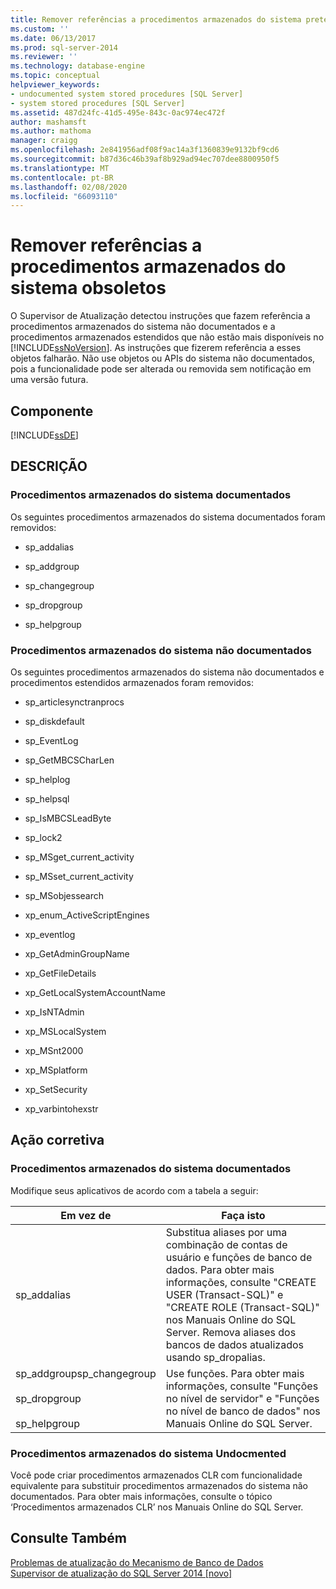 ```yaml
---
title: Remover referências a procedimentos armazenados do sistema preteridos | Microsoft Docs
ms.custom: ''
ms.date: 06/13/2017
ms.prod: sql-server-2014
ms.reviewer: ''
ms.technology: database-engine
ms.topic: conceptual
helpviewer_keywords:
- undocumented system stored procedures [SQL Server]
- system stored procedures [SQL Server]
ms.assetid: 487d24fc-41d5-495e-843c-0ac974ec472f
author: mashamsft
ms.author: mathoma
manager: craigg
ms.openlocfilehash: 2e841956adf08f9ac14a3f1360839e9132bf9cd6
ms.sourcegitcommit: b87d36c46b39af8b929ad94ec707dee8800950f5
ms.translationtype: MT
ms.contentlocale: pt-BR
ms.lasthandoff: 02/08/2020
ms.locfileid: "66093110"
---
```

# <a name="remove-references-to-deprecated-system-stored-procedures"></a>Remover referências a procedimentos armazenados do sistema obsoletos
  O Supervisor de Atualização detectou instruções que fazem referência a procedimentos armazenados do sistema não documentados e a procedimentos armazenados estendidos que não estão mais disponíveis no [!INCLUDE[ssNoVersion](../../includes/ssnoversion-md.md)]. As instruções que fizerem referência a esses objetos falharão. Não use objetos ou APIs do sistema não documentados, pois a funcionalidade pode ser alterada ou removida sem notificação em uma versão futura.  
  
## <a name="component"></a>Componente  
 [!INCLUDE[ssDE](../../includes/ssde-md.md)]  
  
## <a name="description"></a>DESCRIÇÃO  
  
### <a name="documented-system-stored-procedures"></a>Procedimentos armazenados do sistema documentados  
 Os seguintes procedimentos armazenados do sistema documentados foram removidos:  
  
-   sp_addalias  
  
-   sp_addgroup  
  
-   sp_changegroup  
  
-   sp_dropgroup  
  
-   sp_helpgroup  
  
### <a name="undocumented-system-stored-procedures"></a>Procedimentos armazenados do sistema não documentados  
 Os seguintes procedimentos armazenados do sistema não documentados e procedimentos estendidos armazenados foram removidos:  
  
-   sp_articlesynctranprocs  
  
-   sp_diskdefault  
  
-   sp_EventLog  
  
-   sp_GetMBCSCharLen  
  
-   sp_helplog  
  
-   sp_helpsql  
  
-   sp_IsMBCSLeadByte  
  
-   sp_lock2  
  
-   sp_MSget_current_activity  
  
-   sp_MSset_current_activity  
  
-   sp_MSobjessearch  
  
-   xp_enum_ActiveScriptEngines  
  
-   xp_eventlog  
  
-   xp_GetAdminGroupName  
  
-   xp_GetFileDetails  
  
-   xp_GetLocalSystemAccountName  
  
-   xp_IsNTAdmin  
  
-   xp_MSLocalSystem  
  
-   xp_MSnt2000  
  
-   xp_MSplatform  
  
-   xp_SetSecurity  
  
-   xp_varbintohexstr  
  
## <a name="corrective-action"></a>Ação corretiva  
  
### <a name="documented-system-stored-procedures"></a>Procedimentos armazenados do sistema documentados  
 Modifique seus aplicativos de acordo com a tabela a seguir:  
  
|Em vez de|Faça isto|  
|----------------|-------------|  
|sp_addalias|Substitua aliases por uma combinação de contas de usuário e funções de banco de dados. Para obter mais informações, consulte "CREATE USER (Transact-SQL)" e "CREATE ROLE (Transact-SQL)" nos Manuais Online do SQL Server. Remova aliases dos bancos de dados atualizados usando sp_dropalias.|  
|sp_addgroupsp_changegroup<br /><br /> sp_dropgroup<br /><br /> sp_helpgroup|Use funções. Para obter mais informações, consulte "Funções no nível de servidor" e "Funções no nível de banco de dados" nos Manuais Online do SQL Server.|  
  
### <a name="undocmented-system-stored-procedures"></a>Procedimentos armazenados do sistema Undocmented  
 Você pode criar procedimentos armazenados CLR com funcionalidade equivalente para substituir procedimentos armazenados do sistema não documentados. Para obter mais informações, consulte o tópico ‘Procedimentos armazenados CLR’ nos Manuais Online do SQL Server.  
  
## <a name="see-also"></a>Consulte Também  
 [Problemas de atualização do Mecanismo de Banco de Dados](../../../2014/sql-server/install/database-engine-upgrade-issues.md)   
 [Supervisor de atualização do SQL Server 2014 &#91;novo&#93;](sql-server-2014-upgrade-advisor.md)  
  
  
